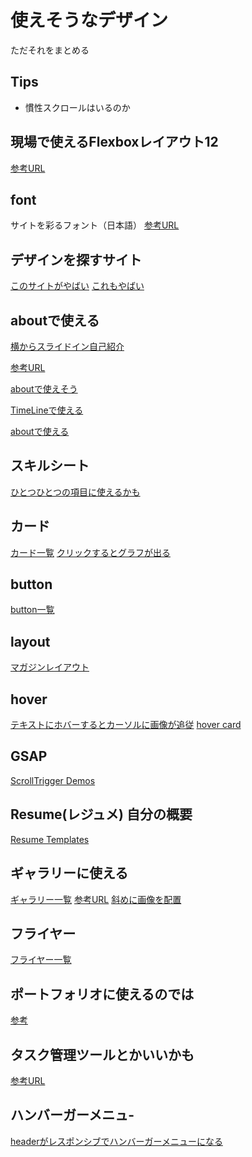 # 使えそうなデザイン

ただそれをまとめる

## Tips

- 慣性スクロールはいるのか

## 現場で使えるFlexboxレイアウト12

[参考URL](https://pulpxstyle.com/flexbox/)

## font

サイトを彩るフォント（日本語）
[参考URL](https://photoshopvip.net/131206)

## デザインを探すサイト

[このサイトがやばい](https://freefrontend.com/css-timelines/)
[これもやばい](https://csshint.com/?s=card)

## aboutで使える

[横からスライドイン自己紹介](https://codepen.io/cassandraPaige/pen/MWYeqwZ)

[参考URL](https://codepen.io/TajShireen/pen/RwrXodK)

[aboutで使えそう](https://codepen.io/Munamohamed94/pen/aEbaKN)

[TimeLineで使える](https://codepen.io/alvarotrigo/pen/yLzBJaN)

[aboutで使える](https://codepen.io/zebateira/pen/zrvwGR)



## スキルシート

[ひとつひとつの項目に使えるかも](https://codepen.io/Balsakup/pen/QKPPeO)

## カード

[カード一覧](https://deshinon.com/2019/03/03/osyare-desing-card/)
[クリックするとグラフが出る](https://codepen.io/ste-vg/pen/wdBRZN)

## button

[button一覧](https://freefrontend.com/css-buttons/)

## layout

[マガジンレイアウト](https://freefrontend.com/css-magazine-layouts/)

## hover

[テキストにホバーするとカーソルに画像が追従](https://coding-alive.jp/animation/p503/)
[hover card](https://codepen.io/jeffglenn/pen/KNYoKa/)

## GSAP

[ScrollTrigger Demos](https://greensock.com/st-demos/)

## Resume(レジュメ) 自分の概要

[Resume Templates](https://freefrontend.com/html-resume-templates/)

## ギャラリーに使える

[ギャラリー一覧](https://freefrontend.com/css-gallery/)
[参考URL](https://codepen.io/team/blaseballcares/pen/gOwMyeQ)
[斜めに画像を配置](https://codepen.io/sreisner/pen/gwZKwd)

## フライヤー

[フライヤー一覧](https://freefrontend.com/css-flyers/)

## ポートフォリオに使えるのでは

[参考](https://codepen.io/miukimiu/pen/bGVpRO)

## タスク管理ツールとかいいかも

[参考URL](https://codepen.io/TajShireen/pen/RwrXodK)

## ハンバーガーメニュ-

[headerがレスポンシブでハンバーガーメニューになる](https://codepen.io/zeroplus-programming/pen/MWOpOjb)
